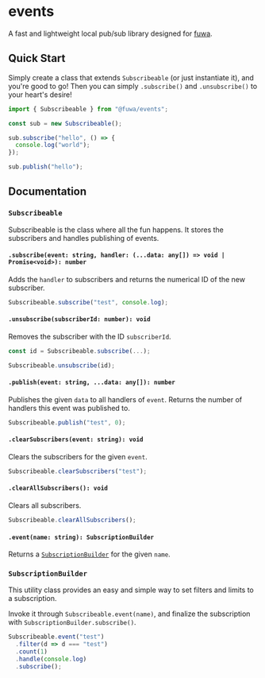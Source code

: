 # events

A fast and lightweight local pub/sub library designed for [fuwa].

## Quick Start

Simply create a class that extends `Subscribeable` (or just instantiate it), and you're good to go! Then you can simply `.subscribe()` and `.unsubscribe()` to your heart's desire!

```js
import { Subscribeable } from "@fuwa/events";

const sub = new Subscribeable();

sub.subscribe("hello", () => {
  console.log("world");
});

sub.publish("hello");
```

## Documentation

### `Subscribeable`

Subscribeable is the class where all the fun happens. It stores the subscribers and handles publishing of events.

#### `.subscribe(event: string, handler: (...data: any[]) => void | Promise<void>): number`

Adds the `handler` to subscribers and returns the numerical ID of the new subscriber.

```js
Subscribeable.subscribe("test", console.log);
```

#### `.unsubscribe(subscriberId: number): void`

Removes the subscriber with the ID `subscriberId`.

```js
const id = Subscribeable.subscribe(...);

Subscribeable.unsubscribe(id);
```

#### `.publish(event: string, ...data: any[]): number`

Publishes the given `data` to all handlers of `event`. Returns the number of handlers this event was published to.

```js
Subscribeable.publish("test", 0);
```

#### `.clearSubscribers(event: string): void` 

Clears the subscribers for the given `event`.

```js
Subscribeable.clearSubscribers("test");
```

#### `.clearAllSubscribers(): void`

Clears all subscribers.

```js
Subscribeable.clearAllSubscribers();
```

#### `.event(name: string): SubscriptionBuilder`

Returns a [`SubscriptionBuilder`](#subscriptionbuilder) for the given `name`.

### `SubscriptionBuilder`

This utility class provides an easy and simple way to set filters and limits to a subscription.

Invoke it through `Subscribeable.event(name)`, and finalize the subscription with `SubscriptionBuilder.subscribe()`.

```js
Subscribeable.event("test")
  .filter(d => d === "test")
  .count(1)
  .handle(console.log)
  .subscribe();
```

[fuwa]: https://github.com/FuwaDiscord/fuwa
